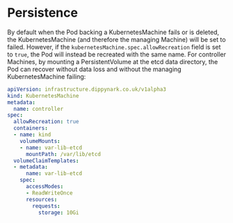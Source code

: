 # Persistence

By default when the Pod backing a KubernetesMachine fails or is deleted, the KubernetesMachine (and
therefore the managing Machine) will be set to failed. However, if the
`kubernetesMachine.spec.allowRecreation` field is set to `true`, the Pod will instead be recreated
with the same name. For controller Machines, by mounting a PersistentVolume at the etcd data
directory, the Pod can recover without data loss and without the managing KubernetesMachine failing:

```yaml
apiVersion: infrastructure.dippynark.co.uk/v1alpha3
kind: KubernetesMachine
metadata:
  name: controller
spec:
  allowRecreation: true
  containers:
  - name: kind
    volumeMounts:
    - name: var-lib-etcd
      mountPath: /var/lib/etcd
  volumeClaimTemplates:
  - metadata:
      name: var-lib-etcd
    spec:
      accessModes:
      - ReadWriteOnce
      resources:
        requests:
          storage: 10Gi
```
